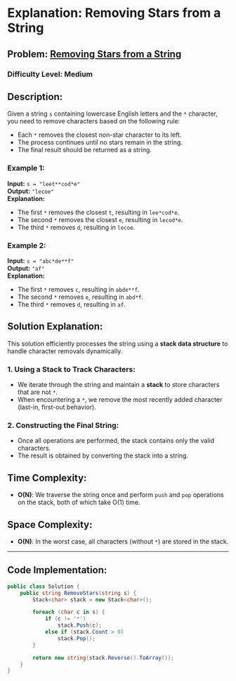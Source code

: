 # **Explanation: Removing Stars from a String**

## **Problem:** [Removing Stars from a String](https://leetcode.com/problems/removing-stars-from-a-string/)

### Difficulty Level: Medium 

## **Description:**  
Given a string `s` containing lowercase English letters and the `*` character, you need to remove characters based on the following rule:
- Each `*` removes the closest non-star character to its left. 
- The process continues until no stars remain in the string.
- The final result should be returned as a string.

### **Example 1:** 
**Input:** `s = "leet**cod*e"`  
**Output:** `"lecoe"`  
**Explanation:**   
- The first `*` removes the closest `t`, resulting in `lee*cod*e`.
- The second `*` removes the closest `e`, resulting in `lecod*e`.
- The third `*` removes `d`, resulting in `lecoe`.

### **Example 2:**
**Input:** `s = "abc*de**f"`  
**Output:** `"af"`  
**Explanation:**  
- The first `*` removes `c`, resulting in `abde**f`.
- The second `*` removes `e`, resulting in `abd*f`.
- The third `*` removes `d`, resulting in `af`.

## **Solution Explanation:**
This solution efficiently processes the string using a **stack data structure** to handle character removals dynamically.

### **1. Using a Stack to Track Characters:**
- We iterate through the string and maintain a **stack** to store characters that are not `*`.
- When encountering a `*`, we remove the most recently added character (last-in, first-out behavior).

### **2. Constructing the Final String:**
- Once all operations are performed, the stack contains only the valid characters.
- The result is obtained by converting the stack into a string.

## **Time Complexity:**
- **O(N)**: We traverse the string once and perform `push` and `pop` operations on the stack, both of which take O(1) time.

## **Space Complexity:**
- **O(N)**: In the worst case, all characters (without `*`) are stored in the stack.

---

## **Code Implementation:**
```csharp
public class Solution {
    public string RemoveStars(string s) {
        Stack<char> stack = new Stack<char>();

        foreach (char c in s) {
            if (c != '*') 
                stack.Push(c);
            else if (stack.Count > 0) 
                stack.Pop();
        }

        return new string(stack.Reverse().ToArray());
    }
}
